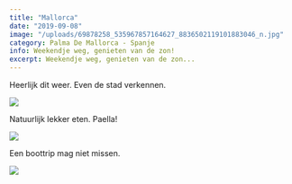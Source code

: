 ```yaml
---
title: "Mallorca"
date: "2019-09-08"
image: "/uploads/69878258_535967857164627_8836502119101883046_n.jpg"
category: Palma De Mallorca - Spanje
info: Weekendje weg, genieten van de zon!
excerpt: Weekendje weg, genieten van de zon...
---
```


Heerlijk dit weer. Even de stad verkennen.

![](/uploads/Screenshot_2020-05-25_at_16.30.54.png)

Natuurlijk lekker eten. Paella!

![](/uploads/Screenshot_2020-05-25_at_16.30.43.png)

Een boottrip mag niet missen.

![](/uploads/Screenshot_2020-05-25_at_16.31.08.png)
